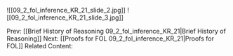 ﻿

![[09_2_fol_inference_KR_21_slide_2.jpg]]
![[09_2_fol_inference_KR_21_slide_3.jpg]]


Prev: [[Brief History of Reasoning 09_2_fol_inference_KR_21|Brief History of Reasoning]]
Next: [[Proofs for FOL 09_2_fol_inference_KR_21|Proofs for FOL]]
Related Content: